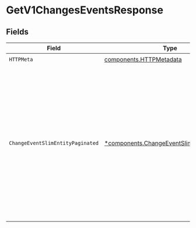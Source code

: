# GetV1ChangesEventsResponse


## Fields

| Field                                                                                                                                                                                                                       | Type                                                                                                                                                                                                                        | Required                                                                                                                                                                                                                    | Description                                                                                                                                                                                                                 |
| --------------------------------------------------------------------------------------------------------------------------------------------------------------------------------------------------------------------------- | --------------------------------------------------------------------------------------------------------------------------------------------------------------------------------------------------------------------------- | --------------------------------------------------------------------------------------------------------------------------------------------------------------------------------------------------------------------------- | --------------------------------------------------------------------------------------------------------------------------------------------------------------------------------------------------------------------------- |
| `HTTPMeta`                                                                                                                                                                                                                  | [components.HTTPMetadata](../../models/components/httpmetadata.md)                                                                                                                                                          | :heavy_check_mark:                                                                                                                                                                                                          | N/A                                                                                                                                                                                                                         |
| `ChangeEventSlimEntityPaginated`                                                                                                                                                                                            | [*components.ChangeEventSlimEntityPaginated](../../models/components/changeeventslimentitypaginated.md)                                                                                                                     | :heavy_minus_sign:                                                                                                                                                                                                          | List change events for the organization. Note: Not all information is included on a change event like attachments and related changes. You must fetch a change event separately to retrieve all of the information about it |